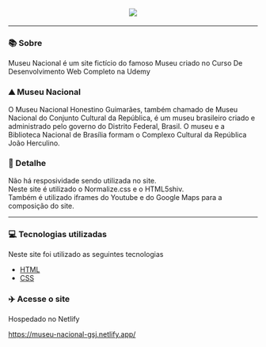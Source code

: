 <h1 align=center><img src="https://upload.wikimedia.org/wikipedia/commons/e/e9/Museu_nacional_logo.png"></h1>

<hr>

### 📚 Sobre

Museu Nacional é um site fictício do famoso Museu criado no Curso De Desenvolvimento Web Completo na Udemy

### ⛰ Museu Nacional

O Museu Nacional Honestino Guimarães, também chamado de Museu Nacional do Conjunto Cultural da República, é um museu brasileiro criado e administrado pelo governo do Distrito Federal, Brasil. O museu e a Biblioteca Nacional de Brasília formam o Complexo Cultural da República João Herculino.


### 🎨 Detalhe

Não há resposividade sendo utilizada no site.<br>
Neste site é utilizado o Normalize.css e o HTML5shiv.<br>
Também é utilizado iframes do Youtube e do Google Maps para a composição do site.

<hr>

### 💻 Tecnologias utilizadas

Neste site foi utilizado as seguintes tecnologias

- [HTML](https://www.w3schools.com/html/)
- [CSS](https://www.w3schools.com/css/)

### :airplane: Acesse o site

Hospedado no Netlify

https://museu-nacional-gsj.netlify.app/

